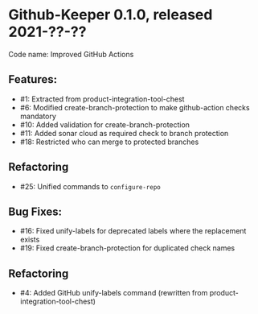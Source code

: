 # Github-Keeper 0.1.0, released 2021-??-??

Code name: Improved GitHub Actions

## Features:

* #1: Extracted from product-integration-tool-chest
* #6: Modified create-branch-protection to make github-action checks mandatory
* #10: Added validation for create-branch-protection
* #11: Added sonar cloud as required check to branch protection
* #18: Restricted who can merge to protected branches

## Refactoring

* #25: Unified commands to `configure-repo`

## Bug Fixes:

* #16: Fixed unify-labels for deprecated labels where the replacement exists
* #19: Fixed create-branch-protection for duplicated check names

## Refactoring

* #4: Added GitHub unify-labels command (rewritten from product-integration-tool-chest)